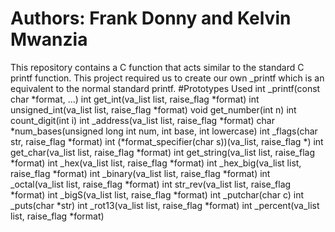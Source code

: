 # Authors: Frank Donny and Kelvin Mwanzia
This repository contains a C function that acts
similar to the standard C printf function.
This project required us to create our
own _printf which is an equivalent to the normal standard printf.
#Prototypes Used
int _printf(const char *format, ...)
int get_int(va_list list, raise_flag *format)
int unsigned_int(va_list list, raise_flag *format)
void get_number(int n)
int count_digit(int i)
int _address(va_list list, raise_flag *format)
char *num_bases(unsigned long int num, int base, int lowercase)
int _flags(char str, raise_flag *format)
int (*format_specifier(char s))(va_list, raise_flag *)
int get_char(va_list list, raise_flag *format)
int get_string(va_list list, raise_flag *format)
int _hex(va_list list, raise_flag *format)
int _hex_big(va_list list, raise_flag *format)
int _binary(va_list list, raise_flag *format)
int _octal(va_list list, raise_flag *format)
int str_rev(va_list list, raise_flag *format)
int _bigS(va_list list, raise_flag *format)
int _putchar(char c)
int _puts(char *str)
int _rot13(va_list list, raise_flag *format)
int _percent(va_list list, raise_flag *format)
